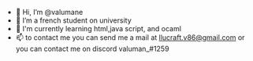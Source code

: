 - 👋 Hi, I’m @valumane
- 👀 I’m a french student on university
- 🌱 I'm currently learning html,java script, and ocaml
- 📫 to contact me you can send me a mail at llucraft.v86@gmail.com or you can contact me on discord valuman_#1259

<!---
valumane/valumane is a ✨ special ✨ repository because its `README.md` (this file) appears on your GitHub profile.
You can click the Preview link to take a look at your changes.
--->
